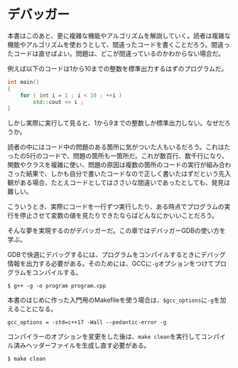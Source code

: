 # デバッガー

本書はこのあと、更に複雑な機能やアルゴリズムを解説していく。読者は複雑な機能やアルゴリズムを使おうとして、間違ったコードを書くことだろう。間違ったコードは直せばよい。問題は、どこが間違っているのかわからない場合だ。

例えば以下のコードは1から10までの整数を標準出力するはずのプログラムだ。

~~~cpp
int main()
{
    for ( int i = 1 ; i < 10 ; ++i )
        std::cout << i ;
}
~~~

しかし実際に実行して見ると、1から9までの整数しか標準出力しない。なぜだろうか。

読者の中にはコード中の問題のある箇所に気がついた人もいるだろう。これはたったの5行のコードで、問題の箇所も一箇所だ。これが数百行、数千行になり、関数やクラスを複雑に使い、問題の原因は複数の箇所のコードの実行が組み合わさった結果で、しかも自分で書いたコードなので正しく書いたはずだという先入観がある場合、たとえコードとしてはささいな間違いであったとしても、発見は難しい。

こういうとき、実際にコードを一行ずつ実行したり、ある時点でプログラムの実行を停止させて変数の値を見たりできたならばどんなにかいいことだろう。

そんな夢を実現するのがデバッガーだ。この章ではデバッガーGDBの使い方を学ぶ。

GDBで快適にデバッグするには、プログラムをコンパイルするときにデバッグ情報を出力する必要がある。そのためには、GCCに`-g`オプションをつけてプログラムをコンパイルする。

~~~
$ g++ -g -o program program.cpp
~~~

本書のはじめに作った入門用のMakefileを使う場合は、`$gcc_options`に`-g`を加えることになる。

~~~
gcc_options = -std=c++17 -Wall --pedantic-error -g
~~~

コンパイラーのオプションを変更をした後は、`make clean`を実行してコンパイル済みヘッダーファイルを生成し直す必要がある。

~~~
$ make clean
~~~




